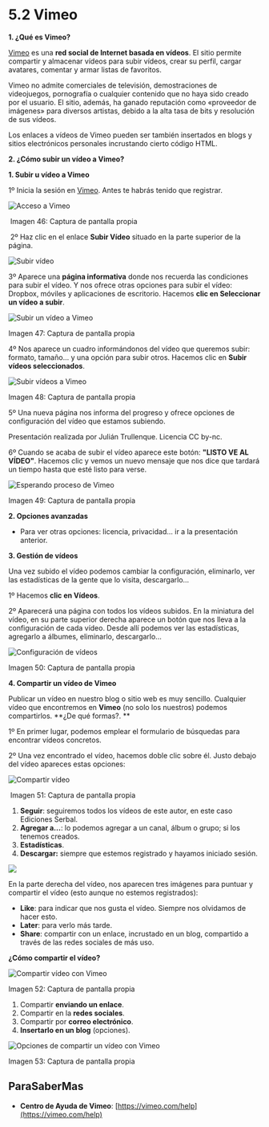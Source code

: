 # 5.2 Vimeo

**1\. ¿Qué es Vimeo?**

[Vimeo](https://vimeo.com/) es una **red social de Internet basada en vídeos**. El sitio permite compartir y almacenar vídeos para subir vídeos, crear su perfil, cargar avatares, comentar y armar listas de favoritos.

Vimeo no admite comerciales de televisión, demostraciones de videojuegos, pornografía o cualquier contenido que no haya sido creado por el usuario. El sitio, además, ha ganado reputación como «proveedor de imágenes» para diversos artistas, debido a la alta tasa de bits y resolución de sus vídeos.

Los enlaces a vídeos de Vimeo pueden ser también insertados en blogs y sitios electrónicos personales incrustando cierto código HTML.

**2\. ¿Cómo subir un vídeo a Vimeo?**

**1\. Subir u vídeo a Vimeo**

1º Inicia la sesión en [Vimeo](https://vimeo.com/). Antes te habrás tenido que registrar.


![](img/vimeo.jpg "Acceso a Vimeo")


 Imagen 46: Captura de pantalla propia

 2º Haz clic en el enlace **Subir Vídeo** situado en la parte superior de la página.


![](img/vimewo2.jpg "Subir vídeo")


3º Aparece una **página informativa** donde nos recuerda las condiciones para subir el vídeo. Y nos ofrece otras opciones para subir el vídeo: Dropbox, móviles y aplicaciones de escritorio. Hacemos **clic en Seleccionar un vídeo a subir**.


![](img/vimeo2.jpg "Subir un vídeo a Vimeo")


Imagen 47: Captura de pantalla propia

4º Nos aparece un cuadro informándonos del vídeo que queremos subir: formato, tamaño... y una opción para subir otros. Hacemos clic en **Subir vídeos seleccionados**.


![](img/vimeo3.jpg "Subir vídeos a Vimeo")


Imagen 48: Captura de pantalla propia

5º Una nueva página nos informa del progreso y ofrece opciones de configuración del vídeo que estamos subiendo.

Presentación realizada por Julián Trullenque. Licencia CC by-nc.

6º Cuando se acaba de subir el vídeo aparece este botón: **"LISTO VE AL VÍDEO"**. Hacemos clic y vemos un nuevo mensaje que nos dice que tardará un tiempo hasta que esté listo para verse.


![](img/vimeo5.jpg "Esperando proceso de Vimeo")


Imagen 49: Captura de pantalla propia

**2\. Opciones avanzadas**

*   Para ver otras opciones: licencia, privacidad... ir a la presentación anterior.

**3\. Gestión de vídeos**

Una vez subido el vídeo podemos cambiar la configuración, eliminarlo, ver las estadísticas de la gente que lo visita, descargarlo...

1º Hacemos **clic en Vídeos**.

2º Aparecerá una página con todos los vídeos subidos. En la miniatura del vídeo, en su parte superior derecha aparece un botón que nos lleva a la configuración de cada vídeo. Desde allí podemos ver las estadísticas, agregarlo a álbumes, eliminarlo, descargarlo...


![](img/vimeo6.jpg "Configuración de vídeos")


Imagen 50: Captura de pantalla propia  

**4\. Compartir un vídeo de Vimeo**

Publicar un vídeo en nuestro blog o sitio web es muy sencillo. Cualquier vídeo que encontremos en **Vimeo** (no solo los nuestros) podemos compartirlos. **¿De qué formas?. **

1º En primer lugar, podemos emplear el formulario de búsquedas para encontrar vídeos concretos.

2º Una vez encontrado el vídeo, hacemos doble clic sobre él. Justo debajo del vídeo apareces estas opciones:


![](img/vimeo7.jpg "Compartir vídeo")


 Imagen 51: Captura de pantalla propia

1.  **Seguir**: seguiremos todos los vídeos de este autor, en este caso Ediciones Serbal.
2.  **Agregar a...**: lo podemos agregar a un canal, álbum o grupo; si los tenemos creados.
3.  **Estadísticas**.
4.  **Descargar:** siempre que estemos registrado y hayamos iniciado sesión.


![](img/vimeo8.jpg)


En la parte derecha del vídeo, nos aparecen tres imágenes para puntuar y compartir el vídeo (esto aunque no estemos registrados):

*   **Like**: para indicar que nos gusta el vídeo. Siempre nos olvidamos de hacer esto.
*   **Later**: para verlo más tarde.
*   **Share**: compartir con un enlace, incrustado en un blog, compartido a través de las redes sociales de más uso.

**¿Cómo compartir el vídeo?**


![](img/vimeo9.jpg "Compartir vídeo con Vimeo")


Imagen 52: Captura de pantalla propia

1.  Compartir **enviando un enlace**.
2.  Compartir en la **redes sociales**.
3.  Compartir por **correo electrónico**.
4.  **Insertarlo en un blog** (opciones).


![](img/vimeo10.jpg "Opciones de compartir un vídeo con Vimeo")


Imagen 53: Captura de pantalla propia

## ParaSaberMas

*   **Centro de Ayuda de Vimeo**: [https://vimeo.com/help](https://vimeo.com/help)

